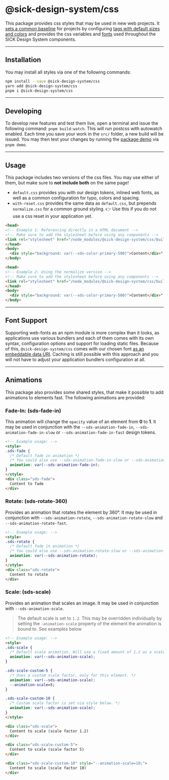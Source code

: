 # @sick-design-system/css

This package provides css styles that may be used in new web projects. It [sets a common baseline](./src/core/baseline.css) for projects by configuring [tags with default sizes and colors](./src/core/typo.css) and provides the css variables and [fonts](./src/core/fonts.css) used throughout the SICK Design System components.

---

## Installation

You may install all styles via one of the following commands:

```bash
npm install --save @sick-design-system/css
yarn add @sick-design-system/css
pnpm i @sick-design-system/css
```

---

## Developing

To develop new features and test them live, open a terminal and issue the following command: `pnpm build:watch`. This will run postcss with autowatch enabled. Each time you save your work in the `src/` folder, a new build will be issued. You may then test your changes by running the [package demo](./index.html) via `pnpm demo`.

---

## Usage

This package includes two versions of the css files. You may use either of them, but make sure to **not include both** on the same page!

- `default.css` provides you with our design tokens, inlined web fonts, as well as a common configuration for typo, colors and spacing.
- `with-reset.css` provides the same data as `default.css`, but prepends `normalize.css` for a common ground styling. 👉 Use this if you do not use a css reset in your application yet.

```html
<head>
<!-- Example 1: Referencing directly in a HTML document -->
<!-- Make sure to add the stylesheet before using any components -->
<link rel="stylesheet" href="/node_modules/@sick-design-system/css/build/default.css" />
</head>
<body>
  <div style="background: var(--sds-color-primary-500)">Content</div>"
</body>
```

```html
<head>
<!-- Example 2: Using the normalize version -->
<!-- Make sure to add the stylesheet before using any components -->
<link rel="stylesheet" href="/node_modules/@sick-design-system/css/build/with-reset.css" />
</head>
<body>
  <div style="background: var(--sds-color-primary-500)">Content</div>"
</body>
```

---

## Font Support

Supporting web-fonts as an npm module is more complex than it looks, as applications use various bundlers and each of them comes with its own syntax, configuration options and support for loading static files. Because of this, `@sick-design-system/css` comes with our chosen font [as an embeddable data URI](https://oreillymedia.github.io/Using_SVG/extras/ch07-dataURI-fonts.html). Caching is still possible with this approach and you will not have to adjust your application bundlers configuration at all.

---

## Animations

This package also provides some shared styles, that make it possible to add animations to elements fast. The following animations are provided:

### Fade-In: (sds-fade-in)

This animation will change the `opacity` value of an element from __0__ to __1__. It may be used in conjunction with the `--sds-animation-fade-in`, `--sds-animation-fade-in-slow` or `--sds-animation-fade-in-fast` design tokens.

```html
<!-- Example usage: -->
<style>
.sds-fade {
  /* Default fade in animation */
  /* You could also use --sds-animation-fade-in-slow or --sds-animation-fade-in-fast */
  animation: var(--sds-animation-fade-in);
}
</style>
<div class="sds-fade">
  Content to fade
</div>
```

### Rotate: (sds-rotate-360)

Provides an animation that rotates the element by 360°. It may be used in conjunction with `--sds-animation-rotate`, `--sds-animation-rotate-slow` and `--sds-animation-rotate-fast`.

```html
<!-- Example usage: -->
<style>
.sds-rotate {
  /* Default fade in animation */
  /* You could also use --sds-animation-rotate-slow or --sds-animation-rotate-fast */
  animation: var(--sds-animation-rotate);
}
</style>
<div class="sds-rotate">
  Content to rotate
</div>
```

### Scale: (sds-scale)

Provides an animation that scales an image. It may be used in conjunction with `--sds-animation-scale`.

> The default scale is set to `1.2`.
> This may be overridden individually by setting the `-animation-scale` property of the element the animation is bound to.
> See examples below

```html
<!-- Example usage: -->
<style>
.sds-scale {
  /* Default scale animation. Will use a fixed amount of 1.2 as a scale factor. */
  animation: var(--sds-animation-scale);
}

.sds-scale-custom-5 {
  /* Uses a custom scale factor, only for this element. */
  animation: var(--sds-animation-scale);
  --animation-scale=5;
}

.sds-scale-custom-10 {
  /* Custom scale factor is set via style below. */
  animation: var(--sds-animation-scale);
}
</style>

<div class="sds-scale">
  Content to scale (scale factor 1.2)
</div>

<div class="sds-scale-custom-5">
  Content to scale (scale factor 5)
</div>

<div class="sds-scale-custom-10" style="--animation-scale=10;">
  Content to scale (scale factor 10)
</div>
```
